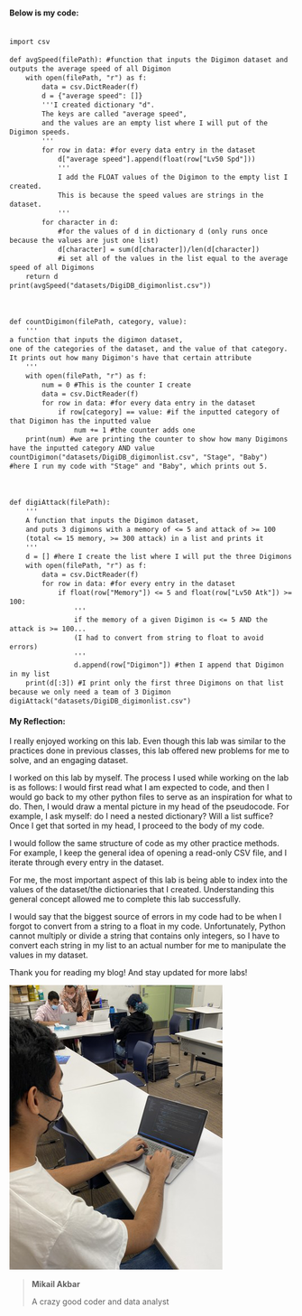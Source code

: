 
#### Below is my code:

```{python}

import csv

def avgSpeed(filePath): #function that inputs the Digimon dataset and outputs the average speed of all Digimon
    with open(filePath, "r") as f:
        data = csv.DictReader(f)
        d = {"average speed": []} 
        '''I created dictionary "d".
        The keys are called "average speed", 
        and the values are an empty list where I will put of the Digimon speeds.
        '''
        for row in data: #for every data entry in the dataset
            d["average speed"].append(float(row["Lv50 Spd"]))
            '''
            I add the FLOAT values of the Digimon to the empty list I created.
            This is because the speed values are strings in the dataset.
            '''
        for character in d: 
            #for the values of d in dictionary d (only runs once because the values are just one list)
            d[character] = sum(d[character])/len(d[character]) 
            #i set all of the values in the list equal to the average speed of all Digimons
    return d
print(avgSpeed("datasets/DigiDB_digimonlist.csv")) 



def countDigimon(filePath, category, value): 
    '''
a function that inputs the digimon dataset, 
one of the categories of the dataset, and the value of that category. 
It prints out how many Digimon's have that certain attribute
    '''
    with open(filePath, "r") as f:
        num = 0 #This is the counter I create
        data = csv.DictReader(f)
        for row in data: #for every data entry in the dataset
            if row[category] == value: #if the inputted category of that Digimon has the inputted value
                num += 1 #the counter adds one
    print(num) #we are printing the counter to show how many Digimons have the inputted category AND value
countDigimon("datasets/DigiDB_digimonlist.csv", "Stage", "Baby") 
#here I run my code with "Stage" and "Baby", which prints out 5.



def digiAttack(filePath): 
    '''
    A function that inputs the Digimon dataset,
    and puts 3 digimons with a memory of <= 5 and attack of >= 100 
    (total <= 15 memory, >= 300 attack) in a list and prints it
    '''
    d = [] #here I create the list where I will put the three Digimons
    with open(filePath, "r") as f:
        data = csv.DictReader(f)
        for row in data: #for every entry in the dataset
            if float(row["Memory"]) <= 5 and float(row["Lv50 Atk"]) >= 100:
                '''
                if the memory of a given Digimon is <= 5 AND the attack is >= 100... 
                (I had to convert from string to float to avoid errors)
                '''
                d.append(row["Digimon"]) #then I append that Digimon in my list
    print(d[:3]) #I print only the first three Digimons on that list because we only need a team of 3 Digimon
digiAttack("datasets/DigiDB_digimonlist.csv") 

```
#### My Reflection:

I really enjoyed working on this lab. Even though this lab was similar to the practices done in previous classes, this lab offered new problems for me to solve, and an engaging dataset. 

I worked on this lab by myself. The process I used while working on the lab is as follows: I would first read what I am expected to code, and then I would go back to my other python files to serve as an inspiration for what to do. Then, I would draw a mental picture in my head of the pseudocode. For example, I ask myself: do I need a nested dictionary? Will a list suffice? Once I get that sorted in my head, I proceed to the body of my code. 

I would follow the same structure of code as my other practice methods. For example, I keep the general idea of opening a read-only CSV file, and I iterate through every entry in the dataset. 

For me, the most important aspect of this lab is being able to index into the values of the dataset/the dictionaries that I created. Understanding this general concept allowed me to complete this lab successfully.

I would say that the biggest source of errors in my code had to be when I forgot to convert from a string to a float in my code. Unfortunately, Python cannot multiply or divide a string that contains only integers, so I have to convert each string in my list to an actual number for me to manipulate the values in my dataset. 

Thank you for reading my blog! And stay updated for more labs!

![mikail](/assets/img/IMG_0975.png)

>**Mikail Akbar**
>
>A crazy good coder and data analyst

